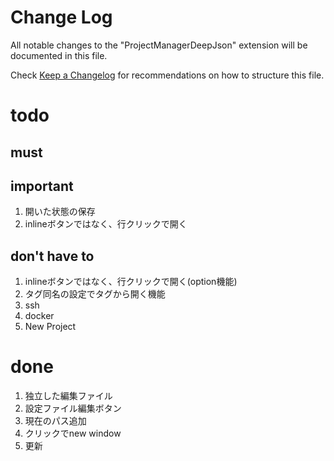# Change Log

All notable changes to the "ProjectManagerDeepJson" extension will be documented in this file.

Check [Keep a Changelog](http://keepachangelog.com/) for recommendations on how to structure this file.


# todo


## must


## important

1. 開いた状態の保存
2. inlineボタンではなく、行クリックで開く

## don't have to

1. inlineボタンではなく、行クリックで開く(option機能)
2. タグ同名の設定でタグから開く機能
3. ssh
4. docker
5. New Project

# done


1. 独立した編集ファイル
2. 設定ファイル編集ボタン
3. 現在のパス追加
4. クリックでnew window
5. 更新
